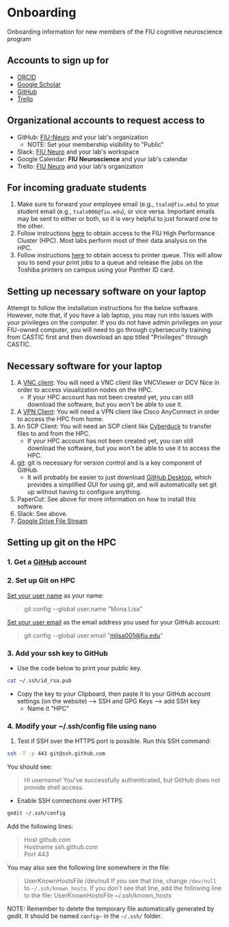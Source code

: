 # Onboarding
Onboarding information for new members of the FIU cognitive neuroscience program

## Accounts to sign up for
- [ORCID](https://orcid.org)
- [Google Scholar](https://scholar.google.com)
- [GitHub](https://github.com)
- [Trello](https://trello.com)

## Organizational accounts to request access to
- GitHub: [FIU-Neuro](https://github.com/FIU-Neuro) and your lab's organization
    - NOTE: Set your membership visibility to "Public"
- Slack: [FIU Neuro](http://fiuneuro.slack.com) and your lab's workspace
- Google Calendar: **FIU Neuroscience** and your lab's calendar
- Trello: [FIU Neuro](https://trello.com/fiuneuro/home) and your lab's organization

## For incoming graduate students
1. Make sure to forward your employee email (e.g., `tsalo@fiu.edu`) to your student email (e.g., `tsalo006@fiu.edu`), or vice versa. Important emails may be sent to either or both, so it is very helpful to just forward one to the other.
2. Follow instructions [here](http://ircc.fiu.edu/accounts/) to obtain access to the FIU High Performance Cluster (HPC). Most labs perform most of their data analysis on the HPC.
3. Follow instructions [here](https://castic.fiu.edu/main/app/core/helpguides/Papercut-Mac.pdf) to obtain access to printer queue. This will allow you to send your print jobs to a queue and release the jobs on the Toshiba printers on campus using your Panther ID card.

## Setting up necessary software on your laptop
Attempt to follow the installation instructions for the below software. However, note that, if you have a lab laptop, you may run into issues with your privileges on the computer. If you do not have admin privileges on your FIU-owned computer, you will need to go through cybersecurity training from CASTIC first and then download an app titled "Privileges" through CASTIC.

## Necessary software for your laptop
1. A [VNC client](http://ircc.fiu.edu/visualization/): You will need a VNC client like VNCViewer or DCV Nice in order to access visualization nodes on the HPC.
    - If your HPC account has not been created yet, you can still download the software, but you won't be able to use it.
2. A [VPN Client](https://network.fiu.edu/vpn/): You will need a VPN client like Cisco AnyConnect in order to access the HPC from home.
3. An SCP Client: You will need an SCP client like [Cyberduck](https://cyberduck.io) to transfer files to and from the HPC.
    - If your HPC account has not been created yet, you can still download the software, but you won't be able to use it to access the HPC.
4. [git](https://help.github.com/en/articles/set-up-git): git is necessary for version control and is a key component of GitHub.
    - It will probably be easier to just download [GitHub Desktop](https://desktop.github.com), which provides a simplified GUI for using git, and will automatically set git up without having to configure anything.
5. PaperCut: See above for more information on how to install this software.
6. Slack: See above.
7. [Google Drive File Stream](https://support.google.com/drive/answer/7329379)

## Setting up git on the HPC

### 1. Get a [GitHub](https://github.com/) account

### 2. Set up Git on HPC
[Set your user name](https://help.github.com/en/articles/setting-your-username-in-git) as your name:
> git config --global user.name "Mona Lisa"

[Set your user email](https://help.github.com/en/articles/setting-your-commit-email-address) as the email address you used for your GitHub account:
> git config --global user.email "mlisa001@fiu.edu"

### 3. Add your ssh key to GitHub
- Use the code below to print your public key.
```bash
cat ~/.ssh/id_rsa.pub
```
- Copy the key to your Clipboard, then paste it to your GitHub account settings (on the website) --> SSH and GPG Keys --> add SSH key
    - Name it "HPC"

### 4. Modify your ~/.ssh/config file using nano
 1. Test if SSH over the HTTPS port is possible. Run this SSH command:

```bash
ssh -T -p 443 git@ssh.github.com
```

You should see:

> Hi username! You've successfully authenticated, but GitHub does not provide shell access.

- Enable SSH connections over HTTPS

```bash
gedit ~/.ssh/config
```

Add the following lines:  
> Host github.com  
> Hostname ssh.github.com  
> Port 443

You may also see the following line somewhere in the file:
> UserKnownHostsFile /dev/null
If you see that line, change `/dev/null` to `~/.ssh/known_hosts`.
If you don't see that line, add the following line to the file:
> UserKnownHostsFile ~/.ssh/known_hosts

NOTE: Remember to delete the temporary file automatically generated by gedit. It should be named `config~` in the `~/.ssh/` folder.
